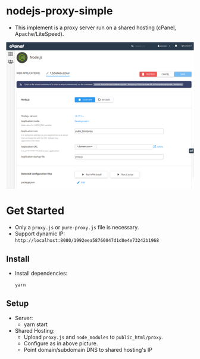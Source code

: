 # nodejs-proxy-simple

- This implement is a proxy server run on a shared hosting (cPanel, Apache/LiteSpeed).

![images/shared-hosting.png](images/shared-hosting.png)

# Get Started

- Only a `proxy.js` or `pure-proxy.js` file is necessary.
- Support dynamic IP: `http://localhost:8080/1992eea58760047d1d8e4e73242b1968`

## Install

- Install dependencies:
  ```bash
  yarn
  ```

## Setup

- Server:
  - yarn start
- Shared Hosting:
  - Upload `proxy.js` and `node_modules` to `public_html/proxy`.
  - Configure as in above picture.
  - Point domain/subdomain DNS to shared hosting's IP

